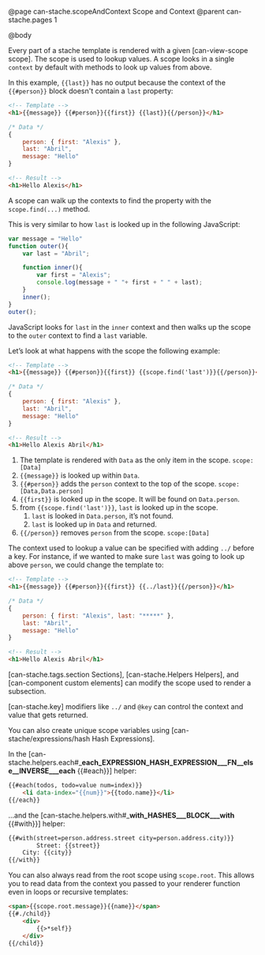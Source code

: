 @page can-stache.scopeAndContext Scope and Context
@parent can-stache.pages 1

@body

Every part of a stache template is rendered with a
given [can-view-scope scope]. The scope is used to lookup
values. A scope looks in a single `context` by default with
methods to look up values from above.

In this example, `{{last}}` has no output because the context of the `{{#person}}` block doesn't contain a `last` property:

```html
<!-- Template -->
<h1>{{message}} {{#person}}{{first}} {{last}}{{/person}}</h1>
```

```js
/* Data */
{
	person: { first: "Alexis" },
	last: "Abril",
	message: "Hello"
}
```

```html
<!-- Result -->
<h1>Hello Alexis</h1>
```

A scope can walk up the contexts to find the property with the `scope.find(...)` method.

This is very similar to how `last` is looked up in the following JavaScript:

```js
var message = "Hello"
function outer(){
	var last = "Abril";

	function inner(){
		var first = "Alexis";
		console.log(message + " "+ first + " " + last);
	}
	inner();
}
outer();
```

JavaScript looks for `last` in the `inner` context and then walks up the
scope to the `outer` context to find a `last` variable.


Let’s look at what happens with the scope the following example:

```html
<!-- Template -->
<h1>{{message}} {{#person}}{{first}} {{scope.find('last')}}{{/person}}</h1>
```

```js
/* Data */
{
	person: { first: "Alexis" },
	last: "Abril",
	message: "Hello"
}
```

```html
<!-- Result -->
<h1>Hello Alexis Abril</h1>
```

1. The template is rendered with `Data` as the only item in the scope. `scope:[Data]`
2. `{{message}}` is looked up within `Data`.
3. `{{#person}}` adds the `person` context to the top of the scope. `scope:[Data,Data.person]`
4. `{{first}}` is looked up in the scope.  It will be found on `Data.person`.
5. from `{{scope.find('last')}}`, `last` is looked up in the scope.  
   1. `last` is looked in `Data.person`, it’s not found.
   2. `last` is looked up in `Data` and returned.
6. `{{/person}}` removes `person` from the scope. `scope:[Data]`



The context used to lookup a value can be specified with adding `../` before a
key. For instance, if we wanted to make sure `last` was going to look up above `person`,
we could change the template to:

```html
<!-- Template -->
<h1>{{message}} {{#person}}{{first}} {{../last}}{{/person}}</h1>
```

```js
/* Data */
{
	person: { first: "Alexis", last: "*****" },
	last: "Abril",
	message: "Hello"
}
```

```html
<!-- Result -->
<h1>Hello Alexis Abril</h1>

```

[can-stache.tags.section Sections], [can-stache.Helpers Helpers],
and [can-component custom elements] can modify the scope used to render a subsection.

[can-stache.key] modifiers  like `../` and `@key` can control the context and value that
gets returned.

You can also create unique scope variables using [can-stache/expressions/hash Hash Expressions].

In the [can-stache.helpers.each#___each_EXPRESSION_HASH_EXPRESSION___FN__else__INVERSE___each__ {{#each}}] helper:

```html
{{#each(todos, todo=value num=index)}}
	<li data-index="{{num}}">{{todo.name}}</li>
{{/each}}
```

…and the [can-stache.helpers.with#___with_HASHES___BLOCK___with__ {{#with}}] helper:

```html
{{#with(street=person.address.street city=person.address.city)}}
		Street: {{street}}
	City: {{city}}
{{/with}}
```

You can also always read from the root scope using `scope.root`. This allows you to read data from the context you passed to your renderer function even in loops or recursive templates:

```html
<span>{{scope.root.message}}{{name}}</span>
{{#./child}}
	<div>
		{{>*self}}
	</div>
{{/child}}
```
